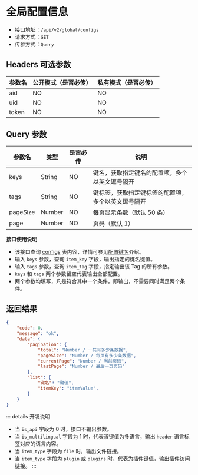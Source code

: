 # 全局配置信息

- 接口地址：`/api/v2/global/configs`
- 请求方式：`GET`
- 传参方式：`Query`

## Headers 可选参数

| 参数名 | 公开模式（是否必传） | 私有模式（是否必传） |
| --- | --- | --- |
| aid | NO | NO |
| uid | NO | NO |
| token | NO | NO |

## Query 参数

| 参数名 | 类型 | 是否必传 | 说明 |
| --- | --- | --- | --- |
| keys | String | NO | 键名，获取指定键名的配置项，多个以英文逗号隔开 |
| tags | String | NO | 键标签，获取指定键标签的配置项，多个以英文逗号隔开 |
| pageSize | Number | NO | 每页显示条数（默认 50 条） |
| page | Number | NO | 页码（默认 1） |

**接口使用说明**

- 该接口查询 [configs](../../database/systems/configs.md) 表内容，详情可参见[配置键名](../../database/keyname/)介绍。
- 输入 `keys` 参数，查询 `item_key` 字段，输出指定的键名键值。
- 输入 `tags` 参数，查询 `item_tag` 字段，指定输出该 Tag 的所有参数。
- `keys` 和 `tags` 两个参数留空代表输出全部配置。
- 两个参数均填写，凡是符合其中一个条件，即输出，不需要同时满足两个条件。

## 返回结果

```json
{
    "code": 0,
    "message": "ok",
    "data": {
        "pagination": {
            "total": "Number / 一共有多少条数据",
            "pageSize": "Number / 每页有多少条数据",
            "currentPage": "Number / 当前页码",
            "lastPage": "Number / 最后一页页码"
        },
        "list": {
            "键名": "键值",
            "itemKey": "itemValue",
        }
    }
}
```

::: details 开发说明
- 当 `is_api` 字段为 0 时，接口不输出参数。
- 当 `is_multilingual` 字段为 1 时，代表该键值为多语言，输出 `header` 语言标签对应的语言内容。
- 当 `item_type` 字段为 `file` 时，输出文件链接。
- 当 `item_type` 字段为 `plugin` 或 `plugins` 时，代表为插件键值，输出插件访问链接。
:::

